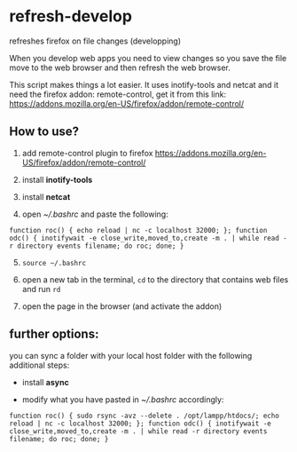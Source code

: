 # refresh-develop
refreshes firefox on file changes (developping)

When you develop web apps you need to view changes so you save the file move to the web browser and then refresh the web browser.

This script makes things a lot easier. It uses inotify-tools and netcat and it need the firefox addon: remote-control, get it from this link: https://addons.mozilla.org/en-US/firefox/addon/remote-control/

## How to use?

1. add remote-control plugin to firefox https://addons.mozilla.org/en-US/firefox/addon/remote-control/

2. install **inotify-tools**

3. install **netcat**

4. open *~/.bashrc* and paste the following:

`function roc() { echo reload | nc -c localhost 32000; };
function odc() { inotifywait -e close_write,moved_to,create -m . | while read -r directory events filename; do roc; done; }`

5. `source ~/.bashrc`

6. open a new tab in the terminal, `cd` to the directory that contains web files and run `rd`

7. open the page in the browser (and activate the addon)

## further options:

you can sync a folder with your local host folder with the following additional steps:

- install **async**

- modify what you have pasted in *~/.bashrc* accordingly:

`function roc() { sudo rsync -avz --delete . /opt/lampp/htdocs/; echo reload | nc -c localhost 32000; };
function odc() { inotifywait -e close_write,moved_to,create -m . | while read -r directory events filename; do roc; done; }`
